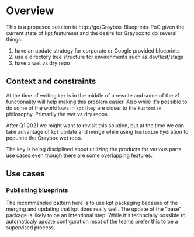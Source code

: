 # Overview

This is a proposed solution to http://go/Graybox-Blueprints-PoC given the current state of kpt featureset and the desire for Graybox to do several things:
1) have an update strategy for corporate or Google provided blueprints
2) use a directory tree structure for environments such as dev/test/stage
3) have a wet vs dry repo

## Context and constraints
At the time of writing `kpt` is in the middle of a rewrite and some of the v1 functionality will help making this problem easier. Also while it's possible to do some of the workflows in `kpt` they are closer to the `kustomize` philosophy.  Primarily the wet vs dry repos.

After Q1 2021 we might want to revisit this solution, but at the time we can take advantage of `kpt` update and merge while using `kustomize` hydration to populate the Graybox wet repo.

The key is being disciplined about utilizing the products for various parts use cases even though there are some overlapping features.

## Use cases

### Publishing blueprints
The recommended pattern here is to use kpt packaging because of the merging and updating that kpt does really well.  The update of the "base" package is likely to be an intentional step.  While it's techncially possible to automaticaly update configuration msot of the teams prefer this to be a supervised process.